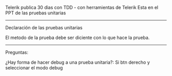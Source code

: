 Telerik publica 30 dìas con TDD - con herramientas de Telerik
Esta en el PPT de las pruebas unitarias

--------------------------------------------------------------------------------------------------------------------------------

Declaración de las pruebas unitarias

El metodo de la prueba debe ser diciente con lo que hace la prueba.

--------------------------------------------------------------------------------------------------------------------------------

Preguntas:

¿Hay forma de hacer debug a una prueba unitaria?: Si btn derecho y seleccionar el modo debug